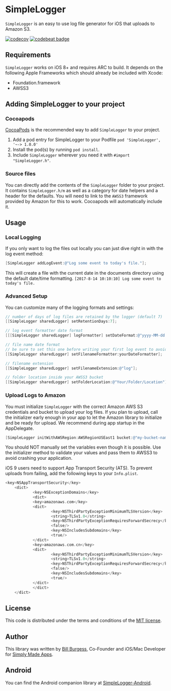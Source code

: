 # SimpleLogger
`SimpleLogger` is an easy to use log file generator for iOS that uploads to Amazon S3.

[![codecov](https://codecov.io/gh/simplymadeapps/simple-logger/branch/master/graph/badge.svg?token=lqgHQdbIob)](https://codecov.io/gh/simplymadeapps/simple-logger)
[![codebeat badge](https://codebeat.co/badges/f00f7099-2c82-4867-9e15-e28c3996fecb)](https://codebeat.co/projects/github-com-simplymadeapps-simple-logger-master)

## Requirements
`SimpleLogger` works on iOS 8+ and requires ARC to build. It depends on the following Apple Frameworks which should already be included with Xcode:

* Foundation.framework
* AWSS3

## Adding SimpleLogger to your project

### Cocoapods

[CocoaPods](http://cocoapods.org) is the recommended way to add `SimpleLogger` to your project.

1. Add a pod entry for SimpleLogger to your Podfile `pod 'SimpleLogger', '~-> 1.0.0'`
2. Install the pod(s) by running `pod install`.
3. Include `SimpleLogger` wherever you need it with `#import "SimpleLogger.h"`.

### Source files

You can directly add the contents of the `SimpleLogger` folder to your project. It contains `SimpleLogger.h/m` as well as a category for date helpers and a header for the defaults. You will need to link to the `AWSS3` framework provided by Amazon for this to work. Cocoapods will automatically include it.

## Usage

### Local Logging

If you only want to log the files out locally you can just dive right in with the log event method:

```objective-c
[SimpleLogger addLogEvent:@"Log some event to today's file."];
```

This will create a file with the current date in the documents directory using the default date/time formatting.
`[2017-8-14 10:10:10] Log some event to today's file.`

### Advanced Setup

You can customize many of the logging formats and settings:

```objective-c
// number of days of log files are retained by the logger (default 7)
[[SimpleLogger sharedLogger] setRetentionDays:7];

// log event formatter date format
[[[SimpleLogger sharedLogger] logFormatter] setDateFormat:@"yyyy-MM-dd HH:mm:ss"];

// file name date format
// be sure to set this one before writing your first log event to avoid duplicate files for same day
[[SimpleLogger sharedLogger] setFilenameFormatter:yourDateFormatter];

// filename extension
[[SimpleLogger sharedLogger] setFilenameExtension:@"log"];

// folder location inside your AWSS3 bucket
[[SimpleLogger sharedLogger] setFolderLocation:@"Your/Folder/Location"];
```

### Upload Logs to Amazon

You must initialize `SimpleLogger` with the correct Amazon AWS S3 credentials and bucket to upload your log files. If you plan to upload, call the initializer early enough in your app to let the Amazon library to initialize and be ready for upload. We recommend during app startup in the AppDelegate.

```objective-c
[SimpleLogger initWithAWSRegion:AWSRegionUSEast1 bucket:@"my-bucket-name" accessToken:@"MYAMAZONACCESSTOKEN" secret:@"MYAMAZONSECRET"];
```

You should NOT manually set the variables even though it is possible. Use the initializer method to validate your values and pass them to AWSS3 to avoid crashing your application.

iOS 9 users need to support App Transport Security (ATS). To prevent uploads from failing, add the following keys to your `Info.plist`.

```objective-c
<key>NSAppTransportSecurity</key>
    <dict>
            <key>NSExceptionDomains</key>
            <dict>
            <key>amazonaws.com</key>
            <dict>
                    <key>NSThirdPartyExceptionMinimumTLSVersion</key>
                    <string>TLSv1.0</string>
                    <key>NSThirdPartyExceptionRequiresForwardSecrecy</key>
                    <false/>
                    <key>NSIncludesSubdomains</key>
                    <true/>
            </dict>
            <key>amazonaws.com.cn</key>
            <dict>
                    <key>NSThirdPartyExceptionMinimumTLSVersion</key>
                    <string>TLSv1.0</string>
                    <key>NSThirdPartyExceptionRequiresForwardSecrecy</key>
                    <false/>
                    <key>NSIncludesSubdomains</key>
                    <true/>
            </dict>
            </dict>
    </dict>
```

## License

This code is distributed under the terms and conditions of the [MIT license](LICENSE).

## Author

This library was written by [Bill Burgess](https://github.com/billburgess), Co-Founder and iOS/Mac Developer for [Simply Made Apps](https://www.simpleinout.com).

## Android

You can find the Android companion library at [SimpleLogger-Android](https://github.com/simplymadeapps/simple-logger-android).
